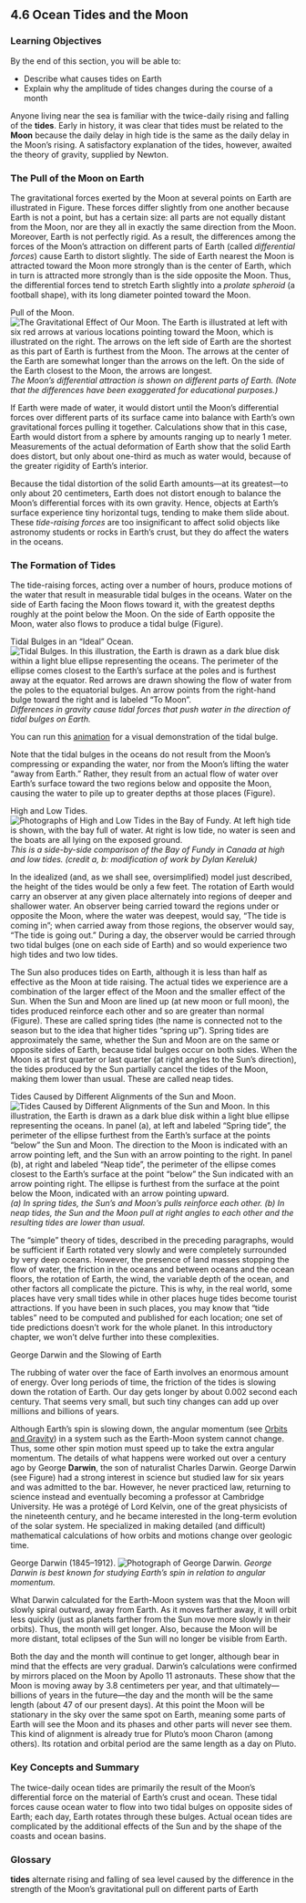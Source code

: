 ##  4.6 Ocean Tides and the Moon 

### Learning Objectives

By the end of this section, you will be able to:

  - Describe what causes tides on Earth
  - Explain why the amplitude of tides changes during the course of a month

Anyone living near the sea is familiar with the twice-daily rising and falling of the **tides**. Early in history, it was clear that tides must be related to the **Moon** because the daily delay in high tide is the same as the daily delay in the Moon’s rising. A satisfactory explanation of the tides, however, awaited the theory of gravity, supplied by Newton.

### The Pull of the Moon on Earth

The gravitational forces exerted by the Moon at several points on Earth are illustrated in Figure. These forces differ slightly from one another because Earth is not a point, but has a certain size: all parts are not equally distant from the Moon, nor are they all in exactly the same direction from the Moon. Moreover, Earth is not perfectly rigid. As a result, the differences among the forces of the Moon’s attraction on different parts of Earth (called _differential forces_) cause Earth to distort slightly. The side of Earth nearest the Moon is attracted toward the Moon more strongly than is the center of Earth, which in turn is attracted more strongly than is the side opposite the Moon. Thus, the differential forces tend to stretch Earth slightly into a _prolate spheroid_ (a football shape), with its long diameter pointed toward the Moon.

Pull of the Moon. ![The Gravitational Effect of Our Moon. The Earth is illustrated at left with six red arrows at various locations pointing toward the Moon, which is illustrated on the right. The arrows on the left side of Earth are the shortest as this part of Earth is furthest from the Moon. The arrows at the center of the Earth are somewhat longer than the arrows on the left. On the side of the Earth closest to the Moon, the arrows are longest.][1] _The Moon’s differential attraction is shown on different parts of Earth. (Note that the differences have been exaggerated for educational purposes.)_

If Earth were made of water, it would distort until the Moon’s differential forces over different parts of its surface came into balance with Earth’s own gravitational forces pulling it together. Calculations show that in this case, Earth would distort from a sphere by amounts ranging up to nearly 1 meter. Measurements of the actual deformation of Earth show that the solid Earth does distort, but only about one-third as much as water would, because of the greater rigidity of Earth’s interior.

Because the tidal distortion of the solid Earth amounts—at its greatest—to only about 20 centimeters, Earth does not distort enough to balance the Moon’s differential forces with its own gravity. Hence, objects at Earth’s surface experience tiny horizontal tugs, tending to make them slide about. These _tide-raising forces_ are too insignificant to affect solid objects like astronomy students or rocks in Earth’s crust, but they do affect the waters in the oceans.

### The Formation of Tides

The tide-raising forces, acting over a number of hours, produce motions of the water that result in measurable tidal bulges in the oceans. Water on the side of Earth facing the Moon flows toward it, with the greatest depths roughly at the point below the Moon. On the side of Earth opposite the Moon, water also flows to produce a tidal bulge (Figure).

Tidal Bulges in an “Ideal” Ocean. ![Tidal Bulges. In this illustration, the Earth is drawn as a dark blue disk within a light blue ellipse representing the oceans. The perimeter of the ellipse comes closest to the Earth’s surface at the poles and is furthest away at the equator. Red arrows are drawn showing the flow of water from the poles to the equatorial bulges. An arrow points from the right-hand bulge toward the right and is labeled “To Moon”.][2] _Differences in gravity cause tidal forces that push water in the direction of tidal bulges on Earth._

You can run this [animation][3] for a visual demonstration of the tidal bulge.

Note that the tidal bulges in the oceans do not result from the Moon’s compressing or expanding the water, nor from the Moon’s lifting the water “away from Earth.” Rather, they result from an actual flow of water over Earth’s surface toward the two regions below and opposite the Moon, causing the water to pile up to greater depths at those places (Figure).

High and Low Tides. ![Photographs of High and Low Tides in the Bay of Fundy. At left high tide is shown, with the bay full of water. At right is low tide, no water is seen and the boats are all lying on the exposed ground.][4] _This is a side-by-side comparison of the Bay of Fundy in Canada at high and low tides. (credit a, b: modification of work by Dylan Kereluk)_

In the idealized (and, as we shall see, oversimplified) model just described, the height of the tides would be only a few feet. The rotation of Earth would carry an observer at any given place alternately into regions of deeper and shallower water. An observer being carried toward the regions under or opposite the Moon, where the water was deepest, would say, “The tide is coming in”; when carried away from those regions, the observer would say, “The tide is going out.” During a day, the observer would be carried through two tidal bulges (one on each side of Earth) and so would experience two high tides and two low tides.

The Sun also produces tides on Earth, although it is less than half as effective as the Moon at tide raising. The actual tides we experience are a combination of the larger effect of the Moon and the smaller effect of the Sun. When the Sun and Moon are lined up (at new moon or full moon), the tides produced reinforce each other and so are greater than normal (Figure). These are called spring tides (the name is connected not to the season but to the idea that higher tides “spring up”). Spring tides are approximately the same, whether the Sun and Moon are on the same or opposite sides of Earth, because tidal bulges occur on both sides. When the Moon is at first quarter or last quarter (at right angles to the Sun’s direction), the tides produced by the Sun partially cancel the tides of the Moon, making them lower than usual. These are called neap tides.

Tides Caused by Different Alignments of the Sun and Moon. ![Tides Caused by Different Alignments of the Sun and Moon. In this illustration, the Earth is drawn as a dark blue disk within a light blue ellipse representing the oceans. In panel \(a\), at left and labeled “Spring tide”, the perimeter of the ellipse furthest from the Earth’s surface at the points “below” the Sun and Moon. The direction to the Moon is indicated with an arrow pointing left, and the Sun with an arrow pointing to the right. In panel \(b\), at right and labeled “Neap tide”, the perimeter of the ellipse comes closest to the Earth’s surface at the point “below” the Sun indicated with an arrow pointing right. The ellipse is furthest from the surface at the point below the Moon, indicated with an arrow pointing upward.][5] _(a) In spring tides, the Sun’s and Moon’s pulls reinforce each other. (b) In neap tides, the Sun and the Moon pull at right angles to each other and the resulting tides are lower than usual._

The “simple” theory of tides, described in the preceding paragraphs, would be sufficient if Earth rotated very slowly and were completely surrounded by very deep oceans. However, the presence of land masses stopping the flow of water, the friction in the oceans and between oceans and the ocean floors, the rotation of Earth, the wind, the variable depth of the ocean, and other factors all complicate the picture. This is why, in the real world, some places have very small tides while in other places huge tides become tourist attractions. If you have been in such places, you may know that “tide tables” need to be computed and published for each location; one set of tide predictions doesn’t work for the whole planet. In this introductory chapter, we won’t delve further into these complexities.

George Darwin and the Slowing of Earth

The rubbing of water over the face of Earth involves an enormous amount of energy. Over long periods of time, the friction of the tides is slowing down the rotation of Earth. Our day gets longer by about 0.002 second each century. That seems very small, but such tiny changes can add up over millions and billions of years.

Although Earth’s spin is slowing down, the angular momentum (see [Orbits and Gravity][6]) in a system such as the Earth-Moon system cannot change. Thus, some other spin motion must speed up to take the extra angular momentum. The details of what happens were worked out over a century ago by George **Darwin**, the son of naturalist Charles Darwin. George Darwin (see Figure) had a strong interest in science but studied law for six years and was admitted to the bar. However, he never practiced law, returning to science instead and eventually becoming a professor at Cambridge University. He was a protégé of Lord Kelvin, one of the great physicists of the nineteenth century, and he became interested in the long-term evolution of the solar system. He specialized in making detailed (and difficult) mathematical calculations of how orbits and motions change over geologic time.

George Darwin (1845–1912). ![Photograph of George Darwin.][7] _George Darwin is best known for studying Earth’s spin in relation to angular momentum._

What Darwin calculated for the Earth-Moon system was that the Moon will slowly spiral outward, away from Earth. As it moves farther away, it will orbit less quickly (just as planets farther from the Sun move more slowly in their orbits). Thus, the month will get longer. Also, because the Moon will be more distant, total eclipses of the Sun will no longer be visible from Earth.

Both the day and the month will continue to get longer, although bear in mind that the effects are very gradual. Darwin’s calculations were confirmed by mirrors placed on the Moon by Apollo 11 astronauts. These show that the Moon is moving away by 3.8 centimeters per year, and that ultimately—billions of years in the future—the day and the month will be the same length (about 47 of our present days). At this point the Moon will be stationary in the sky over the same spot on Earth, meaning some parts of Earth will see the Moon and its phases and other parts will never see them. This kind of alignment is already true for Pluto’s moon Charon (among others). Its rotation and orbital period are the same length as a day on Pluto.

### Key Concepts and Summary

The twice-daily ocean tides are primarily the result of the Moon’s differential force on the material of Earth’s crust and ocean. These tidal forces cause ocean water to flow into two tidal bulges on opposite sides of Earth; each day, Earth rotates through these bulges. Actual ocean tides are complicated by the additional effects of the Sun and by the shape of the coasts and ocean basins.

### Glossary

**tides** alternate rising and falling of sea level caused by the difference in the strength of the Moon’s gravitational pull on different parts of Earth 

   [1]: https://cnx.org/resources/170a1edcd85134bf40cc2480805a24f7094bae5b/OSC_Astro_04_06_Pullmoon.jpg
   [2]: https://cnx.org/resources/6770ef20f20f8cad2f6769305a75ffdc14ca15de/OSC_Astro_04_06_Bulges.jpg
   [3]: https://openstaxcollege.org/l/30visdemotidal
   [4]: https://cnx.org/resources/63b88d84f2e7ae19df0339794813f1467be698e1/OSC_Astro_04_06_Fundy.jpg
   [5]: https://cnx.org/resources/3a0bb4ecf32ef95d74436253c222b5b656f362eb/OSC_Astro_04_06_Tides.jpg
   [6]: /contents/2e737be8-ea65-48c3-aa0a-9f35b4c6a966@14.4:e2171dce-08e7-4d5d-9f87-ae6d454b6831@3
   [7]: https://cnx.org/resources/853f75395c4628d2de0a6f71f8f78b1d61fe9301/OSC_Astro_04_06_Darwin.jpg


